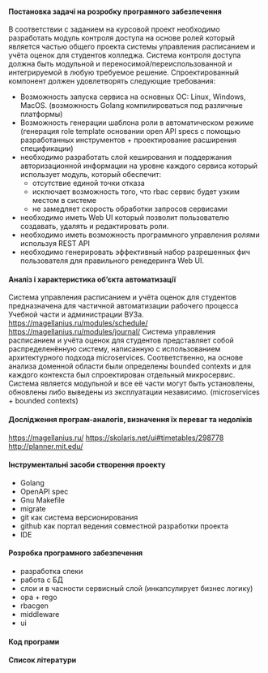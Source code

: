 #### Постановка задачі на розробку програмного забезпечення

В соответствии с заданием на курсовой проект необходимо разработать модуль контроля доступа на основе ролей который является частью общего проекта системы управления расписанием и учёта оценок для студентов колледжа.
Система контроля доступа должна быть модульной и переносимой/переиспользованной и интегрируемой в любую требуемое решение. Спроектированный компонент должен удовлетворять следующие требования:
* Возможность запуска сервиса на основных ОС: Linux, Windows, MacOS. (возможность Golang компилироваться под различные платформы)
* Возможность генерации шаблона роли в автоматическом режиме (генерация role template  основании open API specs с помощью разработанных инструментов + проектирование расширения спецификации)
* необходимо разработать слой кеширования и поддержания авторизационной информации на уровне каждого сервиса который использует модуль, который обеспечит:
    * отсутствие единой точки отказа
    * исключает возможность того, что rbac сервис будет узким местом в системе
    * не замедляет скорость обработки запросов сервисами
* необходимо иметь Web UI который позволит пользователю создавать, удалять и редактировать роли.
* необходимо иметь возможность программного управления ролями используя REST API
* необходимо генерировать эффективный набор разрешенных фич пользователя для правильного ренедеринга Web UI.  


#### Аналіз і характеристика об’єкта автоматизації
Cистема управления расписанием и учёта оценок для студентов предназначена для частичной автоматизации рабочего процесса Учебной части и администрации ВУЗа. 
https://magellanius.ru/modules/schedule/
https://magellanius.ru/modules/journal/ 
Cистема управления расписанием и учёта оценок для студентов представляет собой распределенённую систему, написанную с использованием архитектурного подхода microservices. Соответственно, на основе анализа доменной области были определены bounded contexts и для каждого контекста был спроектирован отдельный микросервис. Система является модульной и все её части могут быть установлены, обновлены либо выведены из эксплуатации независимо. (microservices + bounded contexts)
 


#### Дослідження програм-аналогів, визначення їх переваг та недоліків
https://magellanius.ru/
https://skolaris.net/ui#timetables/298778
http://planner.mit.edu/

#### Інструментальні засоби створення проекту
* Golang 
* OpenAPI spec
* Gnu Makefile
* migrate
* git как система версионирования
* github как портал ведения совместной разработки проекта
* IDE

#### Розробка програмного забезпечення
* разработка спеки
* работа с БД
* слои и в часности сервисный слой (инкапсулирует бизнес логику)
* opa + rego
* rbacgen
* middleware 
* ui

#### Код програми

#### Список літератури
